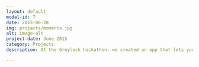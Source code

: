 ```yaml
---
layout: default
modal-id: 7
date: 2015-06-28
img: projects/moments.jpg
alt: image-alt
project-date: June 2015
category: Projects
description: At the Greylock hackathon, we created an app that lets you save your cherished moments for a rainy day. We won honorable mention, and afterwards put it on the app store for others to enjoy!

---
```

